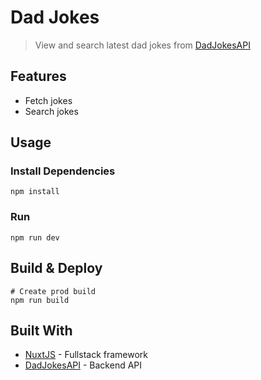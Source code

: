 # Dad Jokes

> View and search latest dad jokes from [DadJokesAPI](https://icanhazdadjoke.com/api)

## Features

- Fetch jokes 
- Search jokes

## Usage

### Install Dependencies

```
npm install
```

### Run

```
npm run dev
```

## Build & Deploy

```
# Create prod build
npm run build
```

## Built With

* [NuxtJS](https://nuxtjs.org/) - Fullstack framework 
* [DadJokesAPI](https://icanhazdadjoke.com/api) - Backend API


